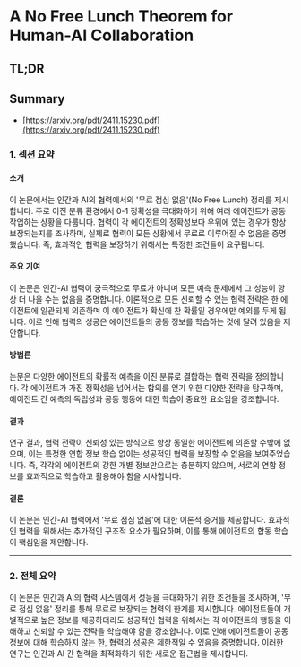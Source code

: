 # A No Free Lunch Theorem for Human-AI Collaboration
## TL;DR
## Summary
- [https://arxiv.org/pdf/2411.15230.pdf](https://arxiv.org/pdf/2411.15230.pdf)

### 1. 섹션 요약

#### 소개
이 논문에서는 인간과 AI의 협력에서의 '무료 점심 없음'(No Free Lunch) 정리를 제시합니다. 주로 이진 분류 환경에서 0-1 정확성을 극대화하기 위해 여러 에이전트가 공동 작업하는 상황을 다룹니다. 협력이 각 에이전트의 정확성보다 우위에 있는 경우가 항상 보장되는지를 조사하며, 실제로 협력이 모든 상황에서 무료로 이루어질 수 없음을 증명했습니다. 즉, 효과적인 협력을 보장하기 위해서는 특정한 조건들이 요구됩니다.

#### 주요 기여
이 논문은 인간-AI 협력이 궁극적으로 무료가 아니며 모든 예측 문제에서 그 성능이 항상 더 나을 수는 없음을 증명합니다. 이론적으로 모든 신뢰할 수 있는 협력 전략은 한 에이전트에 일관되게 의존하며 이 에이전트가 확신에 찬 확률일 경우에만 예외를 두게 됩니다. 이로 인해 협력의 성공은 에이전트들의 공동 정보를 학습하는 것에 달려 있음을 제안합니다.

#### 방법론
논문은 다양한 에이전트의 확률적 예측을 이진 분류로 결합하는 협력 전략을 정의합니다. 각 에이전트가 가진 정확성을 넘어서는 합의를 얻기 위한 다양한 전략을 탐구하며, 에이전트 간 예측의 독립성과 공동 행동에 대한 학습이 중요한 요소임을 강조합니다.

#### 결과
연구 결과, 협력 전략이 신뢰성 있는 방식으로 항상 동일한 에이전트에 의존할 수밖에 없으며, 이는 특정한 연합 정보 학습 없이는 성공적인 협력을 보장할 수 없음을 보여주었습니다. 즉, 각각의 에이전트의 강한 개별 정보만으로는 충분하지 않으며, 서로의 연합 정보를 효과적으로 학습하고 활용해야 함을 시사합니다.

#### 결론
이 논문은 인간-AI 협력에서 '무료 점심 없음'에 대한 이론적 증거를 제공합니다. 효과적인 협력을 위해서는 추가적인 구조적 요소가 필요하며, 이를 통해 에이전트의 합동 학습이 핵심임을 제안합니다.

---

### 2. 전체 요약
이 논문은 인간과 AI의 협력 시스템에서 성능을 극대화하기 위한 조건들을 조사하며, '무료 점심 없음' 정리를 통해 무료로 보장되는 협력의 한계를 제시합니다. 에이전트들이 개별적으로 높은 정보를 제공하더라도 성공적인 협력을 위해서는 각 에이전트의 행동을 이해하고 신뢰할 수 있는 전략을 학습해야 함을 강조합니다. 이로 인해 에이전트들이 공동 정보에 대해 학습하지 않는 한, 협력의 성공은 제한적일 수 있음을 증명합니다. 이러한 연구는 인간과 AI 간 협력을 최적화하기 위한 새로운 접근법을 제시합니다.